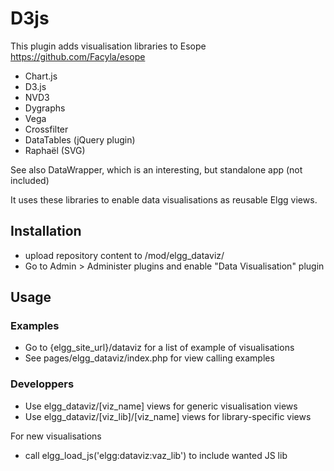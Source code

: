 D3js
====

This plugin adds visualisation libraries to Esope https://github.com/Facyla/esope
 - Chart.js
 - D3.js
 - NVD3
 - Dygraphs
 - Vega
 - Crossfilter
 - DataTables (jQuery plugin)
 - Raphaël (SVG)

See also DataWrapper, which is an interesting, but standalone app (not included)


It uses these libraries to enable data visualisations as reusable Elgg views.


## Installation
- upload repository content to /mod/elgg_dataviz/
- Go to Admin > Administer plugins and enable "Data Visualisation" plugin


## Usage

### Examples
- Go to {elgg_site_url}/dataviz for a list of example of visualisations
- See pages/elgg_dataviz/index.php for view calling examples

### Developpers
- Use elgg_dataviz/[viz_name] views for generic visualisation views
- Use elgg_dataviz/[viz_lib]/[viz_name] views for library-specific views

For new visualisations
- call elgg_load_js('elgg:dataviz:vaz_lib') to include wanted JS lib



